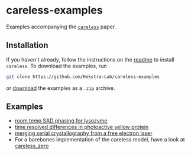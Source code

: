 # careless-examples
Examples accompanying the [`careless`](https://github.com/hekstra-lab/careless) paper. 

## Installation
If you haven't already, follow the instructions on the [readme](https://github.com/hekstra-lab/careless) to install `careless`.
To download the examples, run
```bash
git clone https://github.com/Hekstra-Lab/careless-examples
```
or [download](https://github.com/Hekstra-Lab/careless-examples/archive/main.zip) the examples as a `.zip` archive.

## Examples
- [room temp SAD phasing for lysozyme](HEWLSSAD.md)
- [time resolved differences in photoactive yellow protein](PYPTRX.md)
- [merging serial crystallography from a free electron laser](XFEL.md)
- For a barebones implementation of the careless model, have a look at [careless_zero](CARELESS_ZERO.md)
